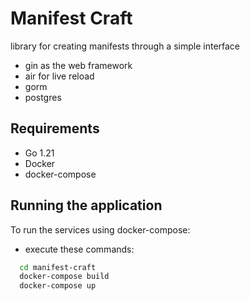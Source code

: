 # Manifest Craft

library for creating manifests through a simple interface

- gin as the web framework
- air for live reload
- gorm
- postgres


## Requirements
- Go 1.21
- Docker
- docker-compose


## Running the application
To run the services using docker-compose:
- execute these commands: 

```bash
  cd manifest-craft
  docker-compose build
  docker-compose up
```
